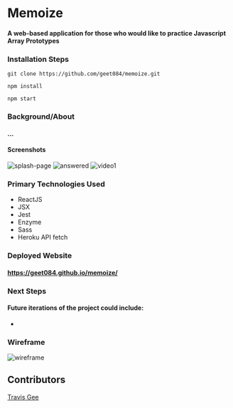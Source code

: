 # Memoize

#### A web-based application for those who would like to practice Javascript Array Prototypes

### Installation Steps

```git clone https://github.com/geet084/memoize.git```

```npm install```

```npm start```

### Background/About

#### ...

#### Screenshots
![splash-page](https://user-images.githubusercontent.com/39391585/50904251-173bb580-13dd-11e9-8389-46eaf320a8dc.png)
![answered](https://user-images.githubusercontent.com/39391585/50904249-173bb580-13dd-11e9-95e3-e7800412a52e.png)
![video1](https://user-images.githubusercontent.com/39391585/50904518-b660ad00-13dd-11e9-91b7-5b35d80e3d03.gif)



### Primary Technologies Used

- ReactJS
- JSX
- Jest
- Enzyme
- Sass
- Heroku API fetch

### Deployed Website
#### https://geet084.github.io/memoize/

### Next Steps
#### Future iterations of the project could include:

- 

### Wireframe
![wireframe](https://user-images.githubusercontent.com/39391585/50904835-8e257e00-13de-11e9-9544-834cf14dcdd3.png)


## Contributors
[Travis Gee](https://github.com/geet084)

